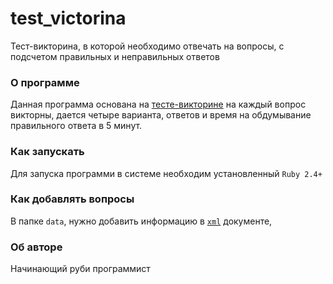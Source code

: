 # test_victorina
Тест-викторина, в которой необходимо отвечать на вопросы, с подсчетом правильных и неправильных ответов
### О программе  
Данная программа основана на [тесте-викторине](https://ru.wikipedia.org/wiki/%D0%92%D0%B8%D0%BA%D1%82%D0%BE%D1%80%D0%B8%D0%BD%D0%B0)
на каждый вопрос викторны, дается четыре варианта, ответов и время на обдумывание правильного ответа в 5 минут.
### Как запускать
Для запуска программи в системе необходим установленный `Ruby 2.4+`
### Как добавлять вопросы
В папке `data`, нужно добавить информацию в [`xml`](https://ru.wikipedia.org/wiki/XML) документе, 
### Об авторе
Начинающий руби программист

